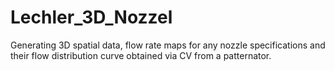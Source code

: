 # Lechler_3D_Nozzel
Generating 3D spatial data, flow rate maps for any nozzle specifications and their flow distribution curve obtained via CV from a patternator. 

